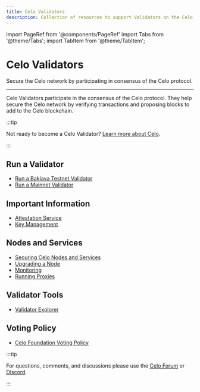 ```yaml
---
title: Celo Validators
description: Collection of resources to support Validators on the Celo network.
---
```


import PageRef from '@components/PageRef'
import Tabs from '@theme/Tabs';
import TabItem from '@theme/TabItem';

# Celo Validators

Secure the Celo network by participating in consensus of the Celo protocol.

---

Celo Validators participate in the consensus of the Celo protocol. They help secure the Celo network by verifying transactions and proposing blocks to add to the Celo blockchain.

:::tip

Not ready to become a Celo Validator? [Learn more about Celo](/).

:::

## Run a Validator

- [Run a Baklava Testnet Validator](/network/baklava/run-validator)
- [Run a Mainnet Validator](/network/mainnet/run-validator)

## Important Information

- [Attestation Service](/validator/attestation)
- [Key Management](/validator/key-management/summary)

## Nodes and Services

- [Securing Celo Nodes and Services](/validator/security)
- [Upgrading a Node](/validator/node-upgrade)
- [Monitoring](/validator/monitoring)
- [Running Proxies](/validator/proxy)

## Validator Tools

- [Validator Explorer](/validator/validator-explorer)

## Voting Policy

- [Celo Foundation Voting Policy](/validator/celo-foundation-voting-policy)

:::tip

For questions, comments, and discussions please use the [Celo Forum](https://forum.celo.org/) or [Discord](https://chat.celo.org/).

:::
